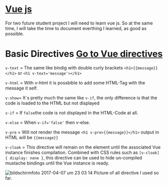 # [Vue js](https://vuejs.org/v2/guide/)
For two future student project I will need to learn vue js. So at the same time, I will take the time to document everthing I learned, as good as possible.

# Basic Directives [Go to Vue directives](https://vuejs.org/v2/guide/)
`v-text` = The same like bindig with double curly brackets `<h1>{{message}}</h1>` or `<h1 v-text='message'></h1>`

`v-html` = With v-html it is possbible to add some HTML-Tag with the message it self.

`v-show`= It´s pretty much the same like `v-if`, the only difference is that the code is loaded to the HTML but not displayed

`v-if` = If `false`the code is not displayed in the HTML-Code at all.

`v-else` = When `v-if='false'` then v-else.

`v-pre` = Will not render the message `<h1 v-pre>{{message}}</h1>` output in HTML will be `{{message}}`

`v-cloak` = This directive will remain on the element until the associated Vue instance finishes compilation. Combined with CSS rules such as `[v-cloak] { display: none }`, this directive can be used to hide un-compiled mustache bindings until the Vue instance is ready.


![bildschirmfoto 2017-04-07 um 23 03 14](https://cloud.githubusercontent.com/assets/22995847/24819834/92f33f0e-1be6-11e7-938b-46805b680d0b.png)
Picture of all directive I used so far.

